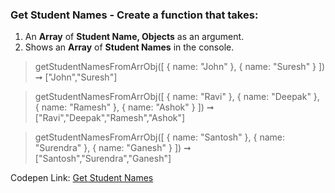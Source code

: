 ### Get Student Names - Create a function that takes: 

1. An **Array** of **Student Name, Objects** as an argument. 
1. Shows an **Array** of **Student Names** in the console.

> getStudentNamesFromArrObj([
  { name: "John" },
  { name: "Suresh" }
]) ➞ ["John","Suresh"] 

> getStudentNamesFromArrObj([
  { name: "Ravi" },
  { name: "Deepak" },
  { name: "Ramesh" },
  { name: "Ashok" }
]) ➞ ["Ravi","Deepak","Ramesh","Ashok"]

> getStudentNamesFromArrObj([
  { name: "Santosh" },
  { name: "Surendra" },
  { name: "Ganesh" }
]) ➞ ["Santosh","Surendra","Ganesh"]

Codepen Link: [Get Student Names](https://codepen.io/naveencoder/pen/pooodPq)